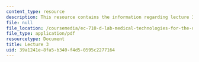 ```yaml
---
content_type: resource
description: This resource contains the information regarding lecture 3.
file: null
file_location: /coursemedia/ec-710-d-lab-medical-technologies-for-the-developing-world-spring-2010/39a1241e8fa5b340f4d50595c2277164_MITEC_710S10_infecdses_OCW.pdf
file_type: application/pdf
resourcetype: Document
title: Lecture 3
uid: 39a1241e-8fa5-b340-f4d5-0595c2277164
---
```

